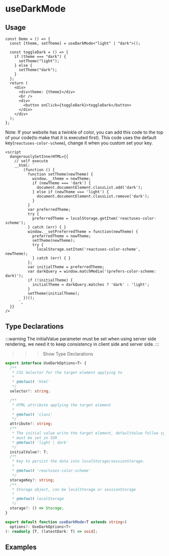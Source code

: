 # useDarkMode

## Usage

```tsx
const Demo = () => {
  const [theme, setTheme] = useDarkMode<"light" | "dark">();

  const toggleDark = () => {
    if (theme === "dark") {
      setTheme("light");
    } else {
      setTheme("dark");
    }
  };
  return (
    <div>
      <div>theme: {theme}</div>
      <br />
      <div>
        <button onClick={toggleDark}>toggleDark</button>
      </div>
    </div>
  );
};
```

Note: If your website has a twinkle of color, you can add this code to the top of your code(to make that it is executed first). This code uses the default key(`reactuses-color-scheme`), change it when you custom set your key.

```tsx
<script
  dangerouslySetInnerHTML={{
    // self execute
    __html: `
        (function () {
          function setTheme(newTheme) {
            window.__theme = newTheme;
            if (newTheme === 'dark') {
              document.documentElement.classList.add('dark');
            } else if (newTheme === 'light') {
              document.documentElement.classList.remove('dark');
            }
          }
          var preferredTheme;
          try {
            preferredTheme = localStorage.getItem('reactuses-color-scheme');
          } catch (err) { }
          window.__setPreferredTheme = function(newTheme) {
            preferredTheme = newTheme;
            setTheme(newTheme);
            try {
              localStorage.setItem('reactuses-color-scheme', newTheme);
            } catch (err) { }
          };
          var initialTheme = preferredTheme;
          var darkQuery = window.matchMedia('(prefers-color-scheme: dark)');
          if (!initialTheme) {
            initialTheme = darkQuery.matches ? 'dark' : 'light';
          }
          setTheme(initialTheme);
        })();
      `,
  }}
/>
```

## Type Declarations

:::warning
The initialValue parameter must be set when using server side rendering, we need it to keep consistency in client side and server side.
:::

> > > Show Type Declarations

```ts
export interface UseDarkOptions<T> {
  /**
   * CSS Selector for the target element applying to
   *
   * @default 'html'
   */
  selector?: string;

  /**
   * HTML attribute applying the target element
   *
   * @default 'class'
   */
  attribute?: string;
  /**
   * The initial value write the target element, defaultValue follow system prefer color
   * must be set in SSR
   * @default 'light | dark'
   */
  initialValue?: T;
  /**
   * Key to persist the data into localStorage/sessionStorage.
   *
   * @default 'reactuses-color-scheme'
   */
  storageKey?: string;
  /**
   * Storage object, can be localStorage or sessionStorage
   *
   * @default localStorage
   */
  storage?: () => Storage;
}

export default function useDarkMode<T extends string>(
  options?: UseDarkOptions<T>
): readonly [T, (latestDark: T) => void];
```

> > >

## Examples
